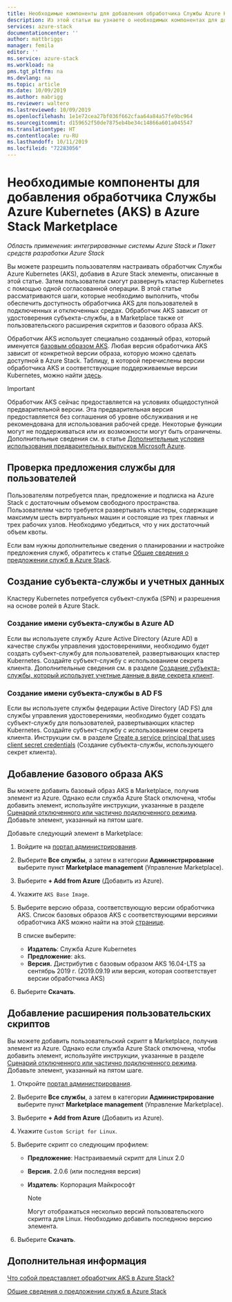 ```yaml
---
title: Необходимые компоненты для добавления обработчика Службы Azure Kubernetes (AKS) в Azure Stack Marketplace | Документация Майкрософт
description: Из этой статьи вы узнаете о необходимых компонентах для добавления обработчика AKS в Azure Stack Marketplace.
services: azure-stack
documentationcenter: ''
author: mattbriggs
manager: femila
editor: ''
ms.service: azure-stack
ms.workload: na
pms.tgt_pltfrm: na
ms.devlang: na
ms.topic: article
ms.date: 10/09/2019
ms.author: mabrigg
ms.reviewer: waltero
ms.lastreviewed: 10/09/2019
ms.openlocfilehash: 1e1e72cea27bf036f662cfaa64a84a57fe9bc964
ms.sourcegitcommit: d159652f50de7875eb4be34c14866a601a045547
ms.translationtype: HT
ms.contentlocale: ru-RU
ms.lasthandoff: 10/11/2019
ms.locfileid: "72283056"
---
```

# <a name="add-the-azure-kubernetes-services-aks-engine-prerequisites-to-the-azure-stack-marketplace"></a>Необходимые компоненты для добавления обработчика Службы Azure Kubernetes (AKS) в Azure Stack Marketplace

*Область применения: интегрированные системы Azure Stack и Пакет средств разработки Azure Stack*

Вы можете разрешить пользователям настраивать обработчик Службы Azure Kubernetes (AKS), добавив в Azure Stack элементы, описанные в этой статье. Затем пользователи смогут развернуть кластер Kubernetes с помощью одной согласованной операции. В этой статье рассматриваются шаги, которые необходимо выполнить, чтобы обеспечить доступность обработчика AKS для пользователей в подключенных и отключенных средах. Обработчик AKS зависит от удостоверения субъекта-службы, а в Marketplace также от пользовательского расширения скриптов и базового образа AKS.

Обработчик AKS использует специально созданный образ, который именуется [базовым образом AKS](https://github.com/Azure/aks-engine). Любая версия обработчика AKS зависит от конкретной версии образа, которую можно сделать доступной в Azure Stack. Таблицу, в которой перечислены версии обработчика AKS и соответствующие поддерживаемые версии Kubernetes, можно найти [здесь](https://github.com/Azure/aks-engine/blob/master/docs/topics/azure-stack.md#supported-kubernetes-versions).

> [!IMPORTANT]
> Обработчик AKS сейчас предоставляется на условиях общедоступной предварительной версии.
> Эта предварительная версия предоставляется без соглашения об уровне обслуживания и не рекомендована для использования рабочей среде. Некоторые функции могут не поддерживаться или их возможности могут быть ограничены. Дополнительные сведения см. в статье [Дополнительные условия использования предварительных выпусков Microsoft Azure](https://azure.microsoft.com/support/legal/preview-supplemental-terms/).

## <a name="check-your-users-service-offering"></a>Проверка предложения службы для пользователей

Пользователям потребуется план, предложение и подписка на Azure Stack с достаточным объемом свободного пространства. Пользователям часто требуется развертывать кластеры, содержащие максимум шесть виртуальных машин и состоящие из трех главных и трех рабочих узлов. Необходимо убедиться, что у них достаточный объем квоты.

Если вам нужны дополнительные сведения о планировании и настройке предложения служб, обратитесь к статье [Общие сведения о предложении служб в Azure Stack](service-plan-offer-subscription-overview.md).

## <a name="create-a-service-principal-and-credentials"></a>Создание субъекта-службы и учетных данных

Кластеру Kubernetes потребуется субъект-служба (SPN) и разрешения на основе ролей в Azure Stack.

### <a name="create-an-spn-in-azure-ad"></a>Создание имени субъекта-службы в Azure AD

Если вы используете службу Azure Active Directory (Azure AD) в качестве службы управления удостоверениями, необходимо будет создать субъект-службу для пользователей, развертывающих кластер Kubernetes. Создайте субъект-службу с использованием секрета клиента. Дополнительные сведения см. в разделе [Создание субъекта-службы, который использует учетные данные в виде секрета клиент](azure-stack-create-service-principals.md#create-a-service-principal-that-uses-a-client-secret-credential).

### <a name="create-an-spn-in-ad-fs"></a>Создание имени субъекта-службы в AD FS

Если вы используете службы федерации Active Directory (AD FS) для службы управления удостоверениями, необходимо будет создать субъект-службу для пользователей, развертывающих кластер Kubernetes. Создайте субъект-службу с использованием секрета клиента. Инструкции см. в разделе [Create a service principal that uses client secret credentials](azure-stack-create-service-principals.md#create-a-service-principal-that-uses-client-secret-credentials) (Создание субъекта-службы, использующего секрет клиента).

## <a name="add-the-aks-base-image"></a>Добавление базового образа AKS

Вы можете добавить базовый образ AKS в Marketplace, получив элемент из Azure. Однако если служба Azure Stack отключена, чтобы добавить элемент, используйте инструкции, указанные в разделе [Сценарий отключенного или частично подключенного режима](https://docs.microsoft.com/azure-stack/operator/azure-stack-download-azure-marketplace-item?view=azs-1908#disconnected-or-a-partially-connected-scenario). Добавьте элемент, указанный на пятом шаге.

Добавьте следующий элемент в Marketplace:

1. Войдите на [портал администрирования](https://adminportal.local.azurestack.external).

1. Выберите **Все службы**, а затем в категории **Администрирование** выберите пункт **Marketplace management** (Управление Marketplace).

1. Выберите **+ Add from Azure** (Добавить из Azure).

1. Укажите `AKS Base Image`.

1. Выберите версию образа, соответствующую версии обработчика AKS. Список базовых образов AKS с соответствующими версиями обработчика AKS можно найти на этой [странице](https://github.com/Azure/aks-engine/blob/master/docs/topics/azure-stack.md#supported-kubernetes-versions). 

    В списке выберите:
    - **Издатель**: Служба Azure Kubernetes
    - **Предложение**: aks.
    - **Версия.** Дистрибутив с базовым образом AKS 16.04-LTS за сентябрь 2019 г. (2019.09.19 или версия, которая соответствует версии обработчика AKS)

1. Выберите **Скачать**.

## <a name="add-a-custom-script-extension"></a>Добавление расширения пользовательских скриптов

Вы можете добавить пользовательский скрипт в Marketplace, получив элемент из Azure. Однако если служба Azure Stack отключена, чтобы добавить элемент, используйте инструкции, указанные в разделе [Сценарий отключенного или частично подключенного режима](https://docs.microsoft.com/azure-stack/operator/azure-stack-download-azure-marketplace-item?view=azs-1908#disconnected-or-a-partially-connected-scenario).  Добавьте элемент, указанный на пятом шаге.

1. Откройте [портал администрирования](https://adminportal.local.azurestack.external).

1. Выберите **Все службы**, а затем в категории **Администрирование** выберите пункт **Marketplace management** (Управление Marketplace).

1. Выберите **+ Add from Azure** (Добавить из Azure).

1. Укажите `Custom Script for Linux`.

1. Выберите скрипт со следующим профилем:
   - **Предложение**: Настраиваемый скрипт для Linux 2.0
   - **Версия.** 2.0.6 (или последняя версия)
   - **Издатель**: Корпорация Майкрософт

     > [!Note]  
     > Могут отображаться несколько версий пользовательского скрипта для Linux. Необходимо добавить последнюю версию элемента.

1. Выберите **Скачать**.

## <a name="next-steps"></a>Дополнительная информация

[Что собой представляет обработчик AKS в Azure Stack?](../user/azure-stack-kubernetes-aks-engine-overview.md)

[Общие сведения о предложении служб в Azure Stack](service-plan-offer-subscription-overview.md)

